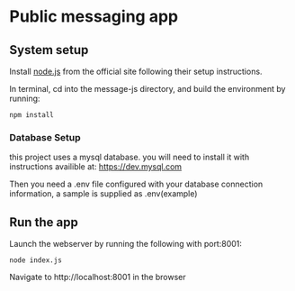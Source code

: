 # Public messaging app

## System setup

Install [node.js](https://nodejs.org/en/download/package-manager) from the official site following their setup instructions.

In terminal, cd into the message-js directory, and build the environment by running: 
```
npm install
```

### Database Setup
this project uses a mysql database. you will need to install it with instructions availible at: https://dev.mysql.com

Then you need a .env file configured with your database connection information, a sample is supplied as .env(example)


## Run the app

Launch the webserver by running the following with port:8001:
```
node index.js
```
Navigate to http://localhost:8001 in the browser